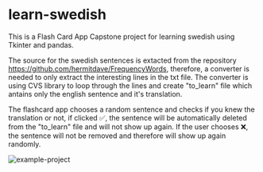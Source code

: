# learn-swedish

This is a Flash Card App Capstone project for learning swedish using Tkinter and pandas.

The source for the swedish sentences is extacted from the repository https://github.com/hermitdave/FrequencyWords, therefore, a converter is needed to only extract the interesting lines in the txt file.
The converter is using CVS library to loop through the lines and create "to_learn" file which antains only the english sentence and it's translation.

The flashcard app chooses a random sentence and checks if you knew the translation or not, if clicked ✅, the sentence will be automatically deleted from the "to_learn" file and will not show up again. If the user chooses ❌, the sentence will not be removed and therefore will show up again randomly.

![example-project](https://user-images.githubusercontent.com/97854234/193567321-c924cc33-5dff-4152-9d2b-095332ca08a4.png)
